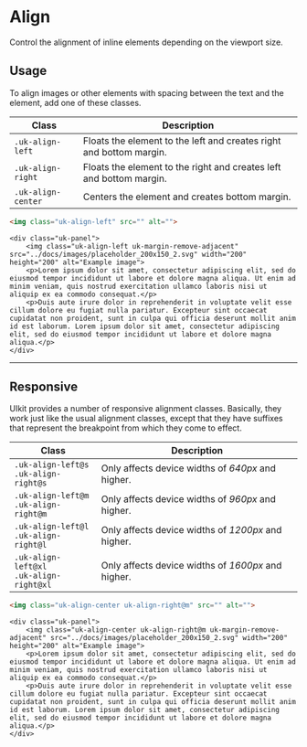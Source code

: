 # Align

<p class="uk-text-lead">Control the alignment of inline elements depending on the viewport size.</p>

## Usage

To align images or other elements with spacing between the text and the element, add one of these classes.

| Class | Description |
| --- | --- |
| `.uk-align-left`  | Floats the element to the left and creates right and bottom margin. |
| `.uk-align-right` | Floats the element to the right and creates left and bottom margin. |
| `.uk-align-center`  | Centers the element and creates bottom margin. |

```html
<img class="uk-align-left" src="" alt="">
```

```example
<div class="uk-panel">
    <img class="uk-align-left uk-margin-remove-adjacent" src="../docs/images/placeholder_200x150_2.svg" width="200" height="200" alt="Example image">
    <p>Lorem ipsum dolor sit amet, consectetur adipiscing elit, sed do eiusmod tempor incididunt ut labore et dolore magna aliqua. Ut enim ad minim veniam, quis nostrud exercitation ullamco laboris nisi ut aliquip ex ea commodo consequat.</p>
    <p>Duis aute irure dolor in reprehenderit in voluptate velit esse cillum dolore eu fugiat nulla pariatur. Excepteur sint occaecat cupidatat non proident, sunt in culpa qui officia deserunt mollit anim id est laborum. Lorem ipsum dolor sit amet, consectetur adipiscing elit, sed do eiusmod tempor incididunt ut labore et dolore magna aliqua.</p>
</div>
```

***

## Responsive

UIkit provides a number of responsive alignment classes. Basically, they work just like the usual alignment classes, except that they have suffixes that represent the breakpoint from which they come to effect.

| Class | Description |
| --- | --- |
| `.uk-align-left@s`<br> `.uk-align-right@s`  | Only affects device widths of _640px_ and higher. |
| `.uk-align-left@m`<br> `.uk-align-right@m` | Only affects device widths of _960px_ and higher. |
| `.uk-align-left@l`<br> `.uk-align-right@l`  | Only affects device widths of _1200px_ and higher. |
| `.uk-align-left@xl`<br> `.uk-align-right@xl`  | Only affects device widths of _1600px_ and higher. |

```html
<img class="uk-align-center uk-align-right@m" src="" alt="">
```

```example
<div class="uk-panel">
    <img class="uk-align-center uk-align-right@m uk-margin-remove-adjacent" src="../docs/images/placeholder_200x150_2.svg" width="200" height="200" alt="Example image">
    <p>Lorem ipsum dolor sit amet, consectetur adipiscing elit, sed do eiusmod tempor incididunt ut labore et dolore magna aliqua. Ut enim ad minim veniam, quis nostrud exercitation ullamco laboris nisi ut aliquip ex ea commodo consequat.</p>
    <p>Duis aute irure dolor in reprehenderit in voluptate velit esse cillum dolore eu fugiat nulla pariatur. Excepteur sint occaecat cupidatat non proident, sunt in culpa qui officia deserunt mollit anim id est laborum. Lorem ipsum dolor sit amet, consectetur adipiscing elit, sed do eiusmod tempor incididunt ut labore et dolore magna aliqua.</p>
</div>
```
